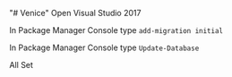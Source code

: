 "# Venice" 
Open Visual Studio 2017

In Package Manager Console type   `add-migration initial`

In Package Manager Console type `Update-Database`

All Set
